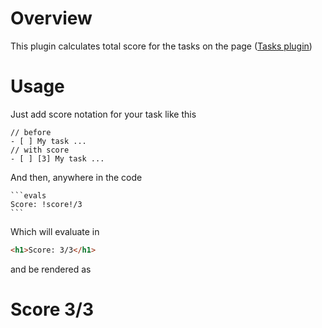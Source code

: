 # Overview

This plugin calculates total score for the tasks on the page ([Tasks plugin](https://github.com/obsidian-tasks-group/obsidian-tasks))

# Usage

Just add score notation for your task like this
```
// before
- [ ] My task ...
// with score
- [ ] [3] My task ...
```
And then, anywhere in the code
````
```evals
Score: !score!/3
```
````

Which will evaluate in
```html
<h1>Score: 3/3</h1>
```
and be rendered as
# Score 3/3

